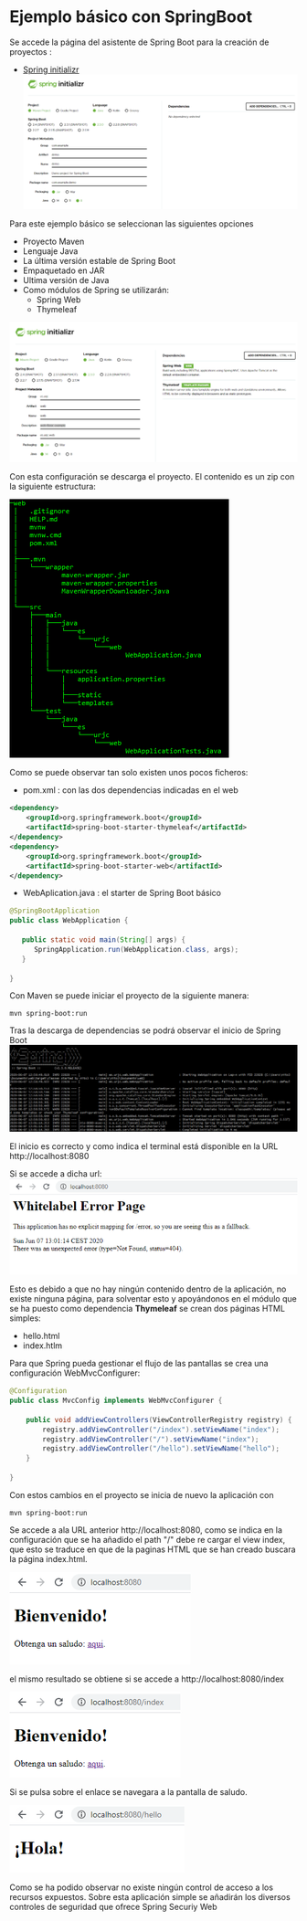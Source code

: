 # Ejemplo básico con SpringBoot
Se accede la página del asistente de Spring Boot para la creación de proyectos :
* [Spring initializr](https://start.spring.io/)  
![alt text](./doc/Sprin-initializr-00.png "inicio")

Para este ejemplo básico se seleccionan las siguientes opciones
* Proyecto Maven
* Lenguaje Java
* La última versión estable de Spring Boot
* Empaquetado en JAR
* Ultima versión de Java
* Como módulos de Spring se utilizarán:
  * Spring Web
  * Thymeleaf 
    
![alt text](./doc/Sprin-initializr-01.png "Configuración básica")

Con esta configuración se descarga el proyecto. El contenido es un zip con la siguiente estructura:

![alt text](./doc/Web-folder.png "Estructura directorios")

Como se puede observar tan solo existen unos pocos ficheros:

* pom.xml : con las dos dependencias indicadas en el web
```xml
<dependency>
    <groupId>org.springframework.boot</groupId>
    <artifactId>spring-boot-starter-thymeleaf</artifactId>
</dependency>
<dependency>
    <groupId>org.springframework.boot</groupId>
    <artifactId>spring-boot-starter-web</artifactId>
</dependency>
```
* WebAplication.java : el starter de Spring Boot básico
```java
@SpringBootApplication
public class WebApplication {

   public static void main(String[] args) {
      SpringApplication.run(WebApplication.class, args);
   }

}
```

Con Maven se puede iniciar el proyecto de la siguiente manera:
```shell script
mvn spring-boot:run
```
Tras la descarga de dependencias se podrá observar el inicio de Spring Boot
![alt text](./doc/SpringBootFirstStart.png "Inicio Spring Boot")

El inicio es correcto y como indica el terminal está disponible en la URL http://localhost:8080

Si se accede a dicha url:
![alt text](./doc/WhitelabelErrorPage.png "Inicio Spring Boot")

Esto es debido a que no hay ningún contenido dentro de la aplicación, no existe ninguna página, para solventar esto y apoyándonos en el módulo que se ha puesto como dependencia **Thymeleaf** se crean dos páginas HTML simples:

* hello.html
* index.htlm

Para que Spring pueda gestionar el flujo de las pantallas se crea una configuración WebMvcConfigurer:
```java
@Configuration
public class MvcConfig implements WebMvcConfigurer {

    public void addViewControllers(ViewControllerRegistry registry) {
        registry.addViewController("/index").setViewName("index");
        registry.addViewController("/").setViewName("index");
        registry.addViewController("/hello").setViewName("hello");
    }

}
```
Con estos cambios en el proyecto se inicia de nuevo la aplicación con 

```shell script
mvn spring-boot:run
```

Se accede a ala URL anterior http://localhost:8080, como se indica en la configuración que se ha añadido el path "/" debe re cargar el view index, que esto se traduce en que de la paginas HTML que se han creado buscara la página index.html.

![alt text](./doc/localhost_root.png "localhost:8080")

el mismo resultado se obtiene si se accede a http://localhost:8080/index
 
![alt text](./doc/localhost_index.png "localhost:8080/index")


Si se pulsa sobre el enlace se navegara a la pantalla de saludo.

![alt text](./doc/localhost_hello.png "localhost:8080/hello")

Como se ha podido observar no existe ningún control de acceso a los recursos expuestos. Sobre esta aplicación simple se añadirán los diversos controles de seguridad que ofrece Spring Securiy Web